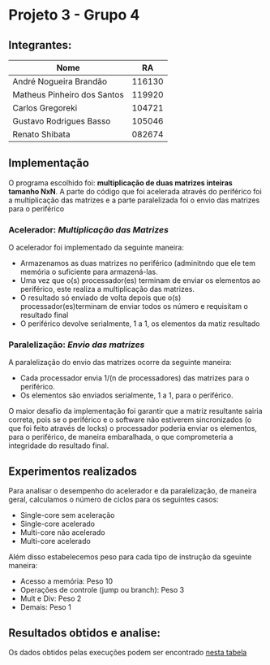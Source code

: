 # Projeto 3 - Grupo 4

## Integrantes:

| Nome|RA|
|---|---|
|André Nogueira Brandão |116130|
|Matheus Pinheiro dos Santos |119920|
|Carlos Gregoreki| 104721|
|Gustavo Rodrigues Basso| 105046|
|Renato Shibata|082674|

## Implementação
O programa escolhido foi: **multiplicação de duas matrizes inteiras tamanho NxN**.
A parte do código que foi acelerada através do periférico foi a multiplicação das matrizes e a parte paralelizada foi o envio das matrizes para o periférico


### Acelerador: *Multiplicação das Matrizes*
O acelerador foi implementado da seguinte maneira:
- Armazenamos as duas matrizes no periférico (adminitndo que ele tem memória o suficiente para armazená-las. 
- Uma vez que o(s) processador(es) terminam de enviar os elementos ao periférico, este realiza a multiplicação das matrizes.
- O resultado só enviado de volta depois que o(s) processador(es)terminam de enviar todos os número e requisitam o resultado final
- O periférico devolve serialmente, 1 a 1, os elementos da matiz resultado

### Paralelização: *Envio das matrizes*
A paralelização do envio das matrizes ocorre da seguinte maneira:
- Cada processador envia 1/(n de processadores) das matrizes para o periférico.
- Os elementos são enviados serialmente, 1 a 1, para o periférico.

O maior desafio da implementação foi garantir que a matriz resultante sairia correta, pois se o periférico e o software não estiverem sincronizados (o que foi feito através de locks) o processador poderia enviar os elementos, para o periférico, de maneira embaralhada, o que comprometeria a integridade do resultado final. 

## Experimentos realizados

Para analisar o desempenho do acelerador e da paralelização, de maneira geral, calculamos o número de ciclos para os seguintes casos:
- Single-core sem aceleração
- Single-core acelerado
- Multi-core não acelerado
- Multi-core acelerado

Além disso estabelecemos peso para cada tipo de instrução da sgeuinte maneira:
- Acesso a memória: Peso 10
- Operações de controle (jump ou branch): Peso 3
- Mult e Div: Peso 2
- Demais: Peso 1



## Resultados obtidos e analise:
Os dados obtidos pelas execuções podem ser encontrado [nesta tabela](https://docs.google.com/spreadsheets/d/1V_iAIqIIxuZ95ZEGT3PGLqeaKyPh6qDj9ujG_5Aptxs/edit?usp=sharing)
